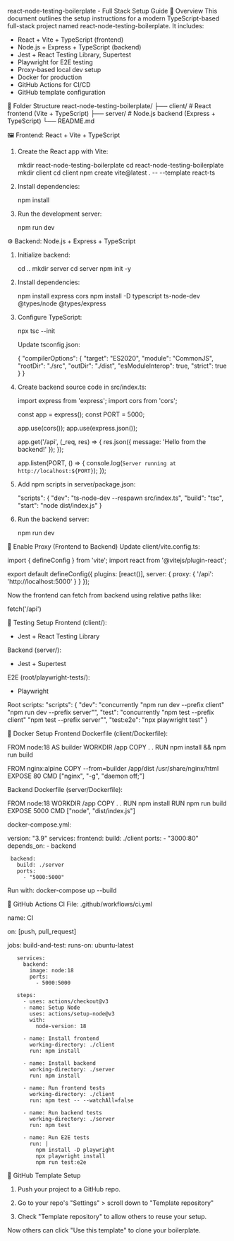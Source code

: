 react-node-testing-boilerplate - Full Stack Setup Guide
🚀 Overview
This document outlines the setup instructions for a modern TypeScript-based full-stack project named react-node-testing-boilerplate. It includes:

- React + Vite + TypeScript (frontend)
- Node.js + Express + TypeScript (backend)
- Jest + React Testing Library, Supertest
- Playwright for E2E testing
- Proxy-based local dev setup
- Docker for production
- GitHub Actions for CI/CD
- GitHub template configuration

📁 Folder Structure
react-node-testing-boilerplate/
├── client/       # React frontend (Vite + TypeScript)
├── server/       # Node.js backend (Express + TypeScript)
└── README.md

🖼️ Frontend: React + Vite + TypeScript
1. Create the React app with Vite:

   mkdir react-node-testing-boilerplate
   cd react-node-testing-boilerplate
   mkdir client
   cd client
   npm create vite@latest . -- --template react-ts

2. Install dependencies:

   npm install

3. Run the development server:

   npm run dev

⚙️ Backend: Node.js + Express + TypeScript
1. Initialize backend:

   cd ..
   mkdir server
   cd server
   npm init -y

2. Install dependencies:

   npm install express cors
   npm install -D typescript ts-node-dev @types/node @types/express

3. Configure TypeScript:

   npx tsc --init

   Update tsconfig.json:

   {
     "compilerOptions": {
       "target": "ES2020",
       "module": "CommonJS",
       "rootDir": "./src",
       "outDir": "./dist",
       "esModuleInterop": true,
       "strict": true
     }
   }

4. Create backend source code in src/index.ts:

   import express from 'express';
   import cors from 'cors';

   const app = express();
   const PORT = 5000;

   app.use(cors());
   app.use(express.json());

   app.get('/api', (_req, res) => {
     res.json({ message: 'Hello from the backend!' });
   });

   app.listen(PORT, () => {
     console.log(`Server running at http://localhost:${PORT}`);
   });

5. Add npm scripts in server/package.json:

   "scripts": {
     "dev": "ts-node-dev --respawn src/index.ts",
     "build": "tsc",
     "start": "node dist/index.js"
   }

6. Run the backend server:

   npm run dev

🔁 Enable Proxy (Frontend to Backend)
Update client/vite.config.ts:

   import { defineConfig } from 'vite';
   import react from '@vitejs/plugin-react';

   export default defineConfig({
     plugins: [react()],
     server: {
       proxy: {
         '/api': 'http://localhost:5000'
       }
     }
   });

Now the frontend can fetch from backend using relative paths like:

   fetch('/api')

🧪 Testing Setup
Frontend (client/):
- Jest + React Testing Library

Backend (server/):
- Jest + Supertest

E2E (root/playwright-tests/):
- Playwright

Root scripts:
   "scripts": {
     "dev": "concurrently \"npm run dev --prefix client\" \"npm run dev --prefix server\"",
     "test": "concurrently \"npm test --prefix client\" \"npm test --prefix server\"",
     "test:e2e": "npx playwright test"
   }

🐳 Docker Setup
Frontend Dockerfile (client/Dockerfile):

   FROM node:18 AS builder
   WORKDIR /app
   COPY . .
   RUN npm install && npm run build

   FROM nginx:alpine
   COPY --from=builder /app/dist /usr/share/nginx/html
   EXPOSE 80
   CMD ["nginx", "-g", "daemon off;"]

Backend Dockerfile (server/Dockerfile):

   FROM node:18
   WORKDIR /app
   COPY . .
   RUN npm install
   RUN npm run build
   EXPOSE 5000
   CMD ["node", "dist/index.js"]

docker-compose.yml:

   version: "3.9"
   services:
     frontend:
       build: ./client
       ports:
         - "3000:80"
       depends_on:
         - backend

     backend:
       build: ./server
       ports:
         - "5000:5000"

Run with:
   docker-compose up --build

🤖 GitHub Actions CI
File: .github/workflows/ci.yml

   name: CI

   on: [push, pull_request]

   jobs:
     build-and-test:
       runs-on: ubuntu-latest

       services:
         backend:
           image: node:18
           ports:
             - 5000:5000

       steps:
         - uses: actions/checkout@v3
         - name: Setup Node
           uses: actions/setup-node@v3
           with:
             node-version: 18

         - name: Install frontend
           working-directory: ./client
           run: npm install

         - name: Install backend
           working-directory: ./server
           run: npm install

         - name: Run frontend tests
           working-directory: ./client
           run: npm test -- --watchAll=false

         - name: Run backend tests
           working-directory: ./server
           run: npm test

         - name: Run E2E tests
           run: |
             npm install -D playwright
             npx playwright install
             npm run test:e2e

🌱 GitHub Template Setup
1. Push your project to a GitHub repo.

2. Go to your repo's "Settings" > scroll down to "Template repository"

3. Check "Template repository" to allow others to reuse your setup.

Now others can click "Use this template" to clone your boilerplate.

